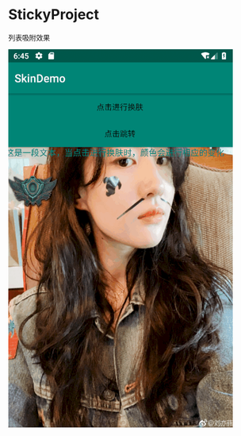 # StickyProject
列表吸附效果



 ![img](https://github.com/LinhaiGu/SkinProject/blob/master/wq8.gif?raw=true)

